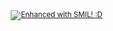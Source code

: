 <div align="right"><small>
  <a href="https://developer.mozilla.org/en-US/docs/Web/SVG/SVG_animation_with_SMIL">
    <img src="https://ducdat0507.github.io/index/res/images/buttons/smil.svg" 
      alt="Enhanced with SMIL! :D"
      title="This readme file is proudly ✨ Enhanced with SMIL! :D ✨">
  </a>
</small></div>

